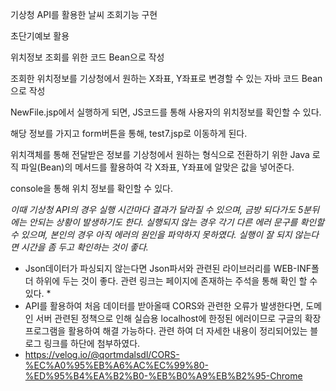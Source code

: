 기상청 API를 활용한 날씨 조회기능 구현

초단기예보 활용

위치정보 조회를 위한 코드 Bean으로 작성

조회한 위치정보를 기상청에서 원하는 X좌표, Y좌표로 변경할 수 있는 자바 코드 Bean으로 작성

NewFile.jsp에서 실행하게 되면, JS코드를 통해 사용자의 위치정보를 확인할 수 있다.

해당 정보를 가지고 form버튼을 통해, test7.jsp로 이동하게 된다.

위치객체를 통해 전달받은 정보를 기상청에서 원하는 형식으로 전환하기 위한 Java 로직 파일(Bean)의 메서드를 활용하여 각 X좌표, Y좌표에 알맞은 값을 넣어준다.

console을 통해 위치 정보를 확인할 수 있다.

*이때 기상청 API의 경우 실행 시간마다 결과가 달라질 수 있으며, 금방 되다가도 5분뒤에는 안되는 상황이 발생하기도 한다. 실행되지 않는 경우 각기 다른 에러 문구를 확인할 수 있으며, 본인의 경우 아직 에러의 원인을 파악하지 못하였다. 실행이 잘 되지 않는다면 시간을 좀 두고 확인하는 것이 좋다.*
* Json데이터가 파싱되지 않는다면 Json파서와 관련된 라이브러리를 WEB-INF폴더 하위에 두는 것이 좋다. 관련 링크는 페이지에 존재하는 주석을 통해 확인 할 수 있다. *
* API를 활용하여 처음 데이터를 받아올때 CORS와 관련한 오류가 발생한다면, 도메인 서버 관련된 정책으로 인해 실습용 localhost에 한정된 에러이므로 구글의 확장프로그램을 활용하여 해결 가능하다. 관련 하여 더 자세한 내용이 정리되어있는 블로그 링크를 하단에 첨부하였다.
* https://velog.io/@qortmdalsdl/CORS-%EC%A0%95%EB%A6%AC%EC%99%80-%ED%95%B4%EA%B2%B0-%EB%B0%A9%EB%B2%95-Chrome
